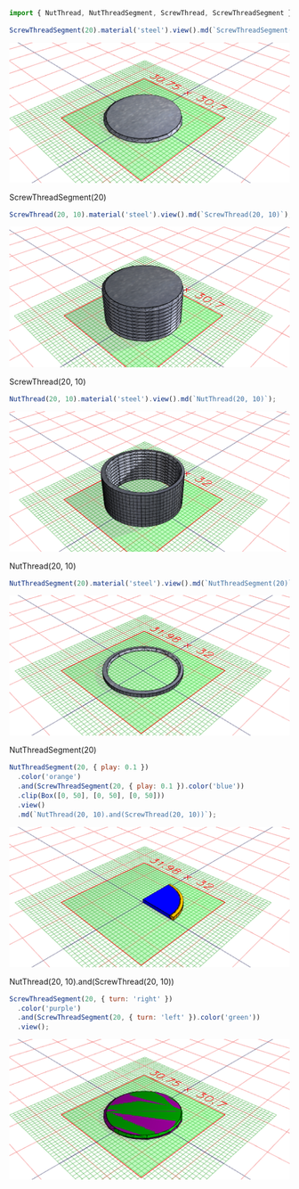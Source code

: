 ```JavaScript
import { NutThread, NutThreadSegment, ScrewThread, ScrewThreadSegment } from './bolt.nb';
```

```JavaScript
ScrewThreadSegment(20).material('steel').view().md(`ScrewThreadSegment(20)`);
```

![Image](examples.md.0.png)

ScrewThreadSegment(20)

```JavaScript
ScrewThread(20, 10).material('steel').view().md(`ScrewThread(20, 10)`);
```

![Image](examples.md.1.png)

ScrewThread(20, 10)

```JavaScript
NutThread(20, 10).material('steel').view().md(`NutThread(20, 10)`);
```

![Image](examples.md.2.png)

NutThread(20, 10)

```JavaScript
NutThreadSegment(20).material('steel').view().md(`NutThreadSegment(20)`);
```

![Image](examples.md.3.png)

NutThreadSegment(20)

```JavaScript
NutThreadSegment(20, { play: 0.1 })
  .color('orange')
  .and(ScrewThreadSegment(20, { play: 0.1 }).color('blue'))
  .clip(Box([0, 50], [0, 50], [0, 50]))
  .view()
  .md(`NutThread(20, 10).and(ScrewThread(20, 10))`);
```

![Image](examples.md.4.png)

NutThread(20, 10).and(ScrewThread(20, 10))

```JavaScript
ScrewThreadSegment(20, { turn: 'right' })
  .color('purple')
  .and(ScrewThreadSegment(20, { turn: 'left' }).color('green'))
  .view();
```

![Image](examples.md.5.png)
